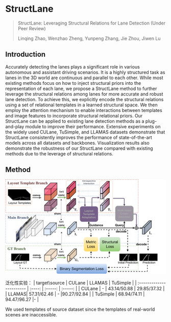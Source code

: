 # StructLane
> StructLane: Leveraging Structural Relations for Lane Detection (Under Peer Review)
> 
> Linqing Zhao, Wenzhao Zheng, Yunpeng Zhang, Jie Zhou, Jiwen Lu

## Introduction
Accurately detecting the lanes plays a significant role in various autonomous and assistant driving scenarios. It is a highly structured task as lanes in the 3D world are continuous and parallel to each other. While most existing methods focus on how to inject structural priors into the representation of each lane, we propose a StructLane method to further leverage the structural relations among lanes for more accurate and robust lane detection. To achieve this, we explicitly encode the structural relations using a set of relational templates in a learned structural space. We then employ the attention mechanism to enable interactions between templates and image features to incorporate structural relational priors. Our StructLane can be applied to existing lane detection methods as a plug-and-play module to improve their performance. Extensive experiments on the widely used CULane, TuSimple, and LLAMAS datasets demonstrate that StructLane consistently improves the performance of state-of-the-art models across all datasets and backbones. Visualization results also demonstrate the robustness of our StructLane compared with existing methods due to the leverage of structural relations.

## Method
<p align='center'>
<img src="./assets/layout_pipeline.png" width="720px">
</p>


泛化性实验：
| target\source           | CULane   | LLAMAS    | TuSimple    |
| :----------------------- | :----: | :-----: | :-----: | 
| CULane | -  | 43.14/50.88   | 29.85/37.32 |
| LLAMAS| 57.31/62.46  | -  |90.27/92.84 |
| TuSimple | 68.94/74.11  | 94.47/96.27  |- |

We used templates of source dataset since the templates of real-world scenes are inaccessible.
